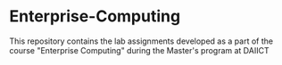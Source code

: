# Enterprise-Computing
This repository contains the lab assignments developed as a part of the course "Enterprise Computing" during the Master's program at DAIICT
